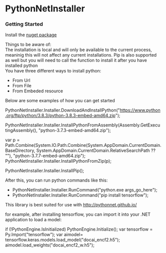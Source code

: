# PythonNetInstaller

<h3>Getting Started</h3>
<p>Install the <a href="https://www.nuget.org/packages/PythonNetInstaller">nuget package</a></p>
<p>Things to be aware of: </br>
  The installation is local and will only be available to the current process, meaninig this will not affect any current installations. Pip is also supported as well but you will need to call the function to install it after you have installed python</br>
You have three different ways to install python:
<ul>
  <li>From Url</li>
  <li>From File</li>
  <li>From Embeded resource</li>
</ul>
Below are some examples of how you can get started
</p>


PythonNetInstaller.Installer.DownloadAndInstallPython("https://www.python.org/ftp/python/3.8.3/python-3.8.3-embed-amd64.zip");
            
PythonNetInstaller.Installer.InstallPythonFromAssembly(Assembly.GetExecutingAssembly(), "python-3.7.3-embed-amd64.zip");
           
var p = Path.Combine(System.IO.Path.Combine(System.AppDomain.CurrentDomain.BaseDirectory, System.AppDomain.CurrentDomain.RelativeSearchPath ?? ""), "python-3.7.7-embed-amd64.zip");
PythonNetInstaller.Installer.InstallPythonFromZip(p);

PythonNetInstaller.Installer.InstallPip();

<p>After this, you can run python commands like this:
  <ul>
  <li>PythonNetInstaller.Installer.RunCommand("python.exe args_go_here");</li>
  <li>PythonNetInstaller.Installer.RunCommand("pip install tensorflow");</li> 
</ul>
</p>
<p>This library is best suited for use with <a href="http://pythonnet.github.io/">http://pythonnet.github.io/</a></p>
<p>for example, after installing tensorflow, you can import it into your .NET application to load a model:</p>

if (!PythonEngine.IsInitialized)
  PythonEngine.Initialize();
var tensorflow = Py.Import("tensorflow");
var aimodel= tensorflow.keras.models.load_model("docai_encf2.h5");
aimodel.load_weights("docai_encf2_w.h5");
